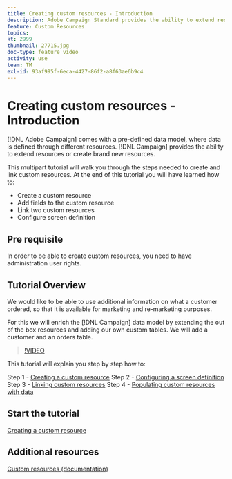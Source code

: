 ```yaml
---
title: Creating custom resources - Introduction
description: Adobe Campaign Standard provides the ability to extend resources or create brand new resources. This multipart tutorial will walk you through the steps needed to create and link custom resources.
feature: Custom Resources
topics: 
kt: 2999
thumbnail: 27715.jpg
doc-type: feature video
activity: use
team: TM
exl-id: 93af995f-6eca-4427-86f2-a8f63ae6b9c4
---
```

# Creating custom resources​ - Introduction

[!DNL Adobe Campaign] comes with a pre-defined data model, where data is defined through different resources. [!DNL Campaign] provides the ability to extend resources or create brand new resources.

This multipart tutorial will walk you through the steps needed to create and link custom resources. At the end of this tutorial you will have learned how to:

* Create a custom resource
* Add fields to the custom resource
* Link two custom resources
* Configure screen definition

## Pre requisite

In order to be able to create custom resources, you need to have administration user rights.

## Tutorial Overview

We would like to be able to use additional information on what a customer ordered, so that it is available for marketing and re-marketing purposes.

For this we will enrich the [!DNL Campaign] data model by extending the out of the box resources and adding our own custom tables. We will add a customer and an orders table.

>[!VIDEO](https://video.tv.adobe.com/v/27715?quality=9)

This tutorial will explain you step by step how to:

Step 1 - [Creating a custom resource](./creating-a-custom-resource.md)
Step 2 - [Configuring a screen definition](./configuring-a-screen-definition-for-a-custom-resource.md)
Step 3 - [Linking custom resources](./linking-custom-resources.md)
Step 4 - [Populating custom resources with data](./populate-custom-resources-with-data.md)

## Start the tutorial

[Creating a custom resource](./creating-a-custom-resource.md)

## Additional resources

[Custom resources (documentation)](https://experienceleague.adobe.com/docs/campaign-standard/using/working-with-apis/global-concepts/custom-resources.html)
